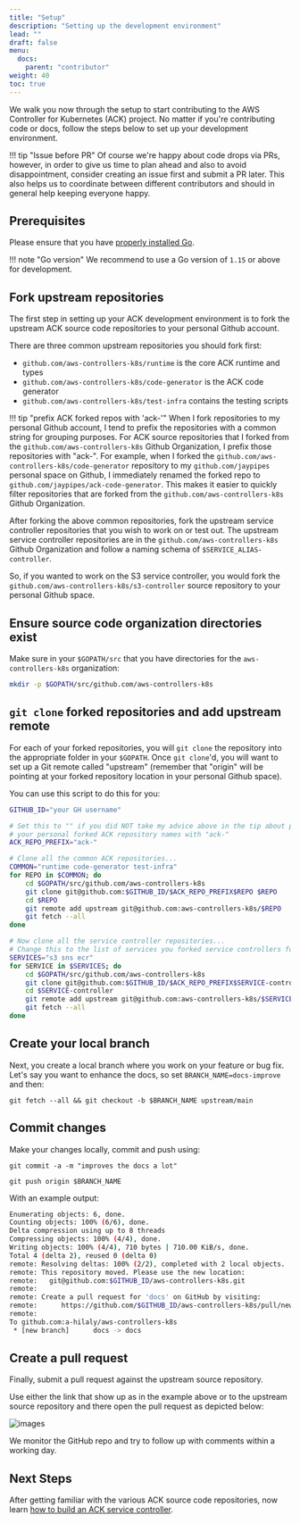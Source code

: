 ```yaml
---
title: "Setup"
description: "Setting up the development environment"
lead: ""
draft: false
menu: 
  docs:
    parent: "contributor"
weight: 40
toc: true
---
```


We walk you now through the setup to start contributing to the AWS Controller
for Kubernetes (ACK) project. No matter if you're contributing code or docs,
follow the steps below to set up your development environment.

!!! tip "Issue before PR"
    Of course we're happy about code drops via PRs, however, in order to give
    us time to plan ahead and also to avoid disappointment, consider creating
    an issue first and submit a PR later. This also helps us to coordinate
    between different contributors and should in general help keeping everyone
    happy.

## Prerequisites

Please ensure that you have [properly installed Go][install-go].

[install-go]: https://golang.org/doc/install

!!! note "Go version"
    We recommend to use a Go version of `1.15` or above for development.

## Fork upstream repositories

The first step in setting up your ACK development environment is to fork the
upstream ACK source code repositories to your personal Github account.

There are three common upstream repositories you should fork first:

* `github.com/aws-controllers-k8s/runtime` is the core ACK runtime and types
* `github.com/aws-controllers-k8s/code-generator` is the ACK code generator
* `github.com/aws-controllers-k8s/test-infra` contains the testing scripts

!!! tip "prefix ACK forked repos with 'ack-'"
    When I fork repositories to my personal Github account, I tend to prefix
    the repositories with a common string for grouping purposes. For ACK source
    repositories that I forked from the `github.com/aws-controllers-k8s` Github
    Organization, I prefix those repositories with "ack-". For example, when I
    forked the `github.com/aws-controllers-k8s/code-generator` repository to my
    `github.com/jaypipes` personal space on Github, I immediately renamed the
    forked repo to `github.com/jaypipes/ack-code-generator`. This makes it easier
    to quickly filter repositories that are forked from the
    `github.com/aws-controllers-k8s` Github Organization.

After forking the above common repositories, fork the upstream service
controller repositories that you wish to work on or test out. The upstream
service controller repositories are in the `github.com/aws-controllers-k8s`
Github Organization and follow a naming schema of `$SERVICE_ALIAS-controller`.

So, if you wanted to work on the S3 service controller, you would fork the
`github.com/aws-controllers-k8s/s3-controller` source repository to your
personal Github space.

## Ensure source code organization directories exist

Make sure in your `$GOPATH/src` that you have directories for the
`aws-controllers-k8s` organization:

```bash
mkdir -p $GOPATH/src/github.com/aws-controllers-k8s
```

## `git clone` forked repositories and add upstream remote

For each of your forked repositories, you will `git clone` the repository into
the appropriate folder in your `$GOPATH`. Once `git clone`'d, you will want to
set up a Git remote called "upstream" (remember that "origin" will be pointing
at your forked repository location in your personal Github space).

You can use this script to do this for you:

```bash
GITHUB_ID="your GH username"

# Set this to "" if you did NOT take my advice above in the tip about prefixing
# your personal forked ACK repository names with "ack-"
ACK_REPO_PREFIX="ack-"

# Clone all the common ACK repositories...
COMMON="runtime code-generator test-infra"
for REPO in $COMMON; do
    cd $GOPATH/src/github.com/aws-controllers-k8s
    git clone git@github.com:$GITHUB_ID/$ACK_REPO_PREFIX$REPO $REPO
    cd $REPO
    git remote add upstream git@github.com:aws-controllers-k8s/$REPO
    git fetch --all
done

# Now clone all the service controller repositories...
# Change this to the list of services you forked service controllers for...
SERVICES="s3 sns ecr"
for SERVICE in $SERVICES; do
    cd $GOPATH/src/github.com/aws-controllers-k8s
    git clone git@github.com:$GITHUB_ID/$ACK_REPO_PREFIX$SERVICE-controller $SERVICE-controller
    cd $SERVICE-controller
    git remote add upstream git@github.com:aws-controllers-k8s/$SERVICE-controller
    git fetch --all
done
```

## Create your local branch

Next, you create a local branch where you work on your feature or bug fix.
Let's say you want to enhance the docs, so set `BRANCH_NAME=docs-improve` and
then:

```
git fetch --all && git checkout -b $BRANCH_NAME upstream/main
```

## Commit changes

Make your changes locally, commit and push using:

```
git commit -a -m "improves the docs a lot"

git push origin $BRANCH_NAME
```

With an example output:

```bash
Enumerating objects: 6, done.
Counting objects: 100% (6/6), done.
Delta compression using up to 8 threads
Compressing objects: 100% (4/4), done.
Writing objects: 100% (4/4), 710 bytes | 710.00 KiB/s, done.
Total 4 (delta 2), reused 0 (delta 0)
remote: Resolving deltas: 100% (2/2), completed with 2 local objects.
remote: This repository moved. Please use the new location:
remote:   git@github.com:$GITHUB_ID/aws-controllers-k8s.git
remote: 
remote: Create a pull request for 'docs' on GitHub by visiting:
remote:      https://github.com/$GITHUB_ID/aws-controllers-k8s/pull/new/docs
remote: 
To github.com:a-hilaly/aws-controllers-k8s
 * [new branch]      docs -> docs
```

## Create a pull request

Finally, submit a pull request against the upstream source repository.

Use either the link that show up as in the example above or to the upstream 
source repository and there open the pull request as depicted below:

![images](../images/github-pr.png)

We monitor the GitHub repo and try to follow up with comments within a working
day.

## Next Steps

After getting familiar with the various ACK source code repositories, now learn
[how to build an ACK service controller](../building-controller).
